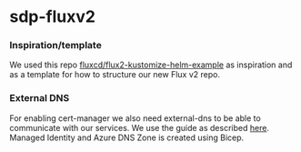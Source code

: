 # sdp-fluxv2


### Inspiration/template
We used this repo [fluxcd/flux2-kustomize-helm-example](https://github.com/fluxcd/flux2-kustomize-helm-example) as inspiration and as a template for how to structure our new Flux v2 repo.


### External DNS
For enabling cert-manager we also need external-dns to be able to communicate with our services. 
We use the guide as described [here](https://github.com/kubernetes-sigs/external-dns/blob/master/docs/tutorials/azure.md#managed-identity-using-aks-kubelet-identity). 
Managed Identity and Azure DNS Zone is created using Bicep.